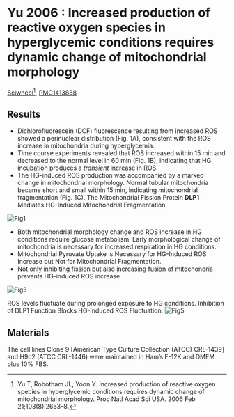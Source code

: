 # Yu 2006 : Increased production of reactive oxygen species in hyperglycemic conditions requires dynamic change of mitochondrial morphology


[Sciwheel](https://sciwheel.com/work/#/items/1545629/)[^Yu2006], [PMC1413838](https://www.ncbi.nlm.nih.gov/pmc/articles/PMC1413838/)

[^Yu2006]: Yu T, Robotham JL, Yoon Y. Increased production of reactive oxygen species in hyperglycemic conditions requires dynamic change of mitochondrial morphology. Proc Natl Acad Sci USA. 2006 Feb 21;103(8):2653–8.

<!--more-->

## Results

- Dichlorofluorescein (DCF) fluorescence resulting from increased ROS showed a perinuclear distribution (Fig. 1A), consistent with the ROS increase in mitochondria during hyperglycemia.
- Time course experiments revealed that ROS increased within 15 min and decreased to the normal level in 60 min (Fig. 1B), indicating that HG incubation produces a *transient* increase in ROS.
- The HG-induced ROS production was accompanied by a marked change in mitochondrial morphology. Normal tubular mitochondria became short and small within 15 min, indicating mitochondrial fragmentation (Fig. 1C). The Mitochondrial Fission Protein **DLP1** Mediates HG-Induced Mitochondrial Fragmentation.


![Fig1](https://user-images.githubusercontent.com/40054455/125200124-1b8e0580-e29c-11eb-9e15-09fd11e790d8.png "Figure 1")

- Both mitochondrial morphology change and ROS increase in HG conditions require glucose metabolism. Early morphological change of mitochondria is necessary for increased respiration in HG conditions.
- Mitochondrial Pyruvate Uptake Is Necessary for HG-Induced ROS Increase but Not for Mitochondrial Fragmentation.
- Not only inhibiting fission but also increasing fusion of mitochondria prevents HG-induced ROS increase

![Fig3](https://user-images.githubusercontent.com/40054455/125200461-e2ef2b80-e29d-11eb-9131-1ee95be4e884.png "Figure 3")


ROS levels fluctuate during prolonged exposure to HG conditions. Inhibition of DLP1 Function Blocks HG-Induced ROS Fluctuation.
![Fig5](https://user-images.githubusercontent.com/40054455/125200464-e682b280-e29d-11eb-9139-4567a6ad177c.png "Figure 5")

## Materials

The cell lines Clone 9 [American Type Culture Collection (ATCC) CRL-1439] and H9c2 (ATCC CRL-1446) were maintained in Ham’s F-12K and DMEM plus 10% FBS.

